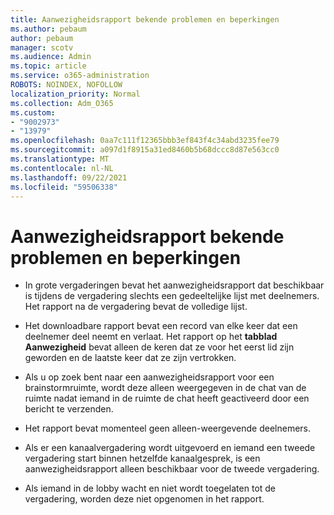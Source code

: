 ```yaml
---
title: Aanwezigheidsrapport bekende problemen en beperkingen
ms.author: pebaum
author: pebaum
manager: scotv
ms.audience: Admin
ms.topic: article
ms.service: o365-administration
ROBOTS: NOINDEX, NOFOLLOW
localization_priority: Normal
ms.collection: Adm_O365
ms.custom:
- "9002973"
- "13979"
ms.openlocfilehash: 0aa7c111f12365bbb3ef843f4c34abd3235fee79
ms.sourcegitcommit: a097d1f8915a31ed8460b5b68dccc8d87e563cc0
ms.translationtype: MT
ms.contentlocale: nl-NL
ms.lasthandoff: 09/22/2021
ms.locfileid: "59506338"
---
```

# <a name="attendance-report-known-issues-and-limitations"></a>Aanwezigheidsrapport bekende problemen en beperkingen

- In grote vergaderingen bevat het aanwezigheidsrapport dat beschikbaar is tijdens de vergadering slechts een gedeeltelijke lijst met deelnemers. Het rapport na de vergadering bevat de volledige lijst. 

- Het downloadbare rapport bevat een record van elke keer dat een deelnemer deel neemt en verlaat. Het rapport op het **tabblad Aanwezigheid** bevat alleen de keren dat ze voor het eerst lid zijn geworden en de laatste keer dat ze zijn vertrokken.

- Als u op zoek bent naar een aanwezigheidsrapport voor een brainstormruimte, wordt deze alleen weergegeven in de chat van de ruimte nadat iemand in de ruimte de chat heeft geactiveerd door een bericht te verzenden.

- Het rapport bevat momenteel geen alleen-weergevende deelnemers.

- Als er een kanaalvergadering wordt uitgevoerd en iemand een tweede vergadering start binnen hetzelfde kanaalgesprek, is een aanwezigheidsrapport alleen beschikbaar voor de tweede vergadering.

- Als iemand in de lobby wacht en niet wordt toegelaten tot de vergadering, worden deze niet opgenomen in het rapport.